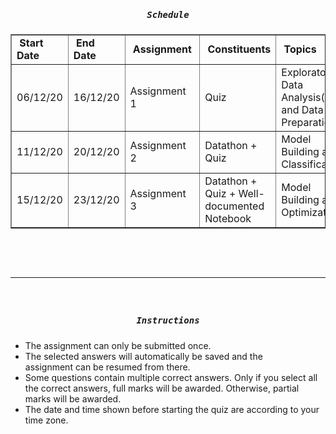 <h5 style="text-align:center">&nbsp;</h5>

<h5 style="text-align:center"><strong><tt>Schedule</tt></strong></h5>

<table border="1" cellpadding="0" cellspacing="0" dir="ltr">
	<tbody>
		<tr>
			<td><strong>&nbsp;Start Date&nbsp;</strong></td>
			<td><strong>&nbsp;End Date&nbsp;</strong></td>
			<td><strong>&nbsp;Assignment&nbsp;</strong></td>
			<td><strong>&nbsp;Constituents</strong></td>
			<td><strong>&nbsp;Topics</strong></td>
		</tr>
		<tr>
			<td style="text-align:center">06/12/20</td>
			<td style="text-align:center">16/12/20</td>
			<td>Assignment 1</td>
			<td>Quiz</td>
			<td>Exploratory Data Analysis(EDA) and Data Preparation</td>
		</tr>
		<tr>
			<td style="text-align:center">11/12/20</td>
			<td style="text-align:center">20/12/20</td>
			<td>Assignment 2</td>
			<td>Datathon + Quiz</td>
			<td>Model Building and Classification</td>
		</tr>
		<tr>
			<td style="text-align:center">15/12/20</td>
			<td style="text-align:center">23/12/20</td>
			<td>Assignment 3</td>
			<td>Datathon + Quiz + Well-documented Notebook</td>
			<td>Model Building and Optimization</td>
		</tr>
	</tbody>
</table>

<p>&nbsp;</p>

<p>&nbsp;</p>

<hr />
<h5 style="text-align:center">&nbsp;</h5>

<h5 style="text-align:center"><tt><strong>Instructions</strong></tt></h5>

<ul>
	<li>The assignment&nbsp;can only be submitted once.</li>
	<li>The selected answers will automatically be saved and the assignment&nbsp;can be resumed from there.&nbsp;</li>
	<li>Some questions contain multiple correct answers. Only if you select all the correct answers, full marks will be awarded. Otherwise, partial marks will be awarded.</li>
	<li>The date and time shown before starting the quiz are&nbsp;according to your time zone.&nbsp;</li>
</ul>